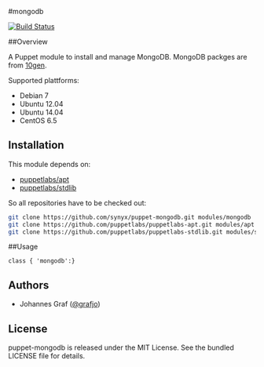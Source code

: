 #mongodb

[![Build Status](https://travis-ci.org/synyx/puppet-mongodb.svg?branch=master)](https://travis-ci.org/synyx/puppet-mongodb)

##Overview

A Puppet module to install and manage MongoDB. MongoDB packges are from [10gen](http://docs.mongodb.org/manual/installation/).

Supported plattforms:
* Debian 7
* Ubuntu 12.04
* Ubuntu 14.04
* CentOS 6.5

## Installation

This module depends on:
* [puppetlabs/apt](https://github.com/puppetlabs/puppetlabs-apt)
* [puppetlabs/stdlib](https://github.com/puppetlabs/puppetlabs-stdlib)

So all repositories have to be checked out:

```bash
git clone https://github.com/synyx/puppet-mongodb.git modules/mongodb
git clone https://github.com/puppetlabs/puppetlabs-apt.git modules/apt
git clone https://github.com/puppetlabs/puppetlabs-stdlib.git modules/stdlib
```

##Usage

```puppet
class { 'mongodb':}
```

## Authors

* Johannes Graf ([@grafjo](https://github.com/grafjo))

## License

puppet-mongodb is released under the MIT License. See the bundled LICENSE file
for details.
